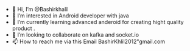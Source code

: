 - 👋 Hi, I’m @Bashirkhalil
- 👀 I’m interested in Android developer with java
- 🌱 I’m currently learning advanced anderoid for creating hight quality product .
- 💞️ I’m looking to collaborate on kafka and socket.io
- 📫 How to reach me via this Email BashirKhlil2012"gmail.com

<!---
Bashirkhalil/Bashirkhalil is a ✨ special ✨ repository because its `README.md` (this file) appears on your GitHub profile.
You can click the Preview link to take a look at your changes.
--->
